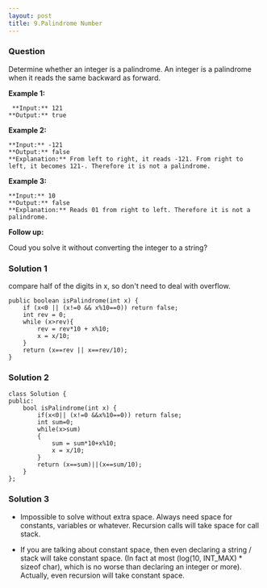 ```yaml
---
layout: post
title: 9.Palindrome Number
---
```

### Question
Determine whether an integer is a palindrome. An integer is a palindrome when
it reads the same backward as forward.

 **Example 1:**

    
    
     **Input:** 121
    **Output:** true
    

**Example 2:**

    
    
    **Input:** -121
    **Output:** false
    **Explanation:** From left to right, it reads -121. From right to left, it becomes 121-. Therefore it is not a palindrome.
    

**Example 3:**

    
    
    **Input:** 10
    **Output:** false
    **Explanation:** Reads 01 from right to left. Therefore it is not a palindrome.
    

**Follow up:**

Coud you solve it without converting the integer to a string?
### Solution 1
compare half of the digits in x, so don't need to deal with overflow.

    
    
    public boolean isPalindrome(int x) {
        if (x<0 || (x!=0 && x%10==0)) return false;
        int rev = 0;
        while (x>rev){
        	rev = rev*10 + x%10;
        	x = x/10;
        }
        return (x==rev || x==rev/10);
    }

### Solution 2
    
    
    class Solution {
    public:
        bool isPalindrome(int x) {
            if(x<0|| (x!=0 &&x%10==0)) return false;
            int sum=0;
            while(x>sum)
            {
                sum = sum*10+x%10;
                x = x/10;
            }
            return (x==sum)||(x==sum/10);
        }
    };

### Solution 3
  * Impossible to solve without extra space. Always need space for constants, variables or whatever. Recursion calls will take space for call stack.

  * If you are talking about constant space, then even declaring a string / stack will take constant space. (In fact at most (log(10, INT_MAX) * sizeof char), which is no worse than declaring an integer or more). Actually, even recursion will take constant space.


